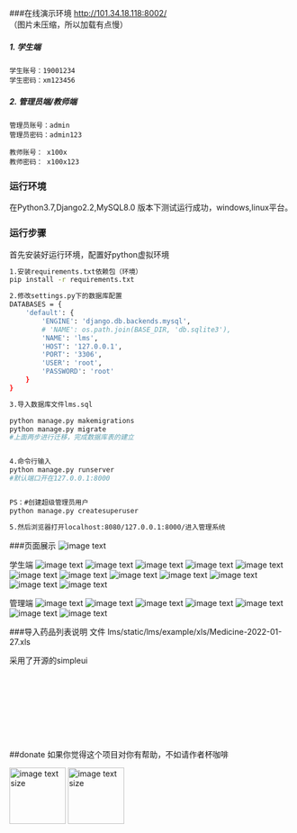 ###在线演示环境
http://101.34.18.118:8002/
<br>（图片未压缩，所以加载有点慢）

##### 1. 学生端
    学生账号：19001234
    学生密码：xm123456
##### 2. 管理员端/教师端
    管理员账号：admin
    管理员密码：admin123
    
    教师账号： x100x
    教师密码： x100x123

### 运行环境
在Python3.7,Django2.2,MySQL8.0 版本下测试运行成功，windows,linux平台。
### 运行步骤
首先安装好运行环境，配置好python虚拟环境

```bash
1.安装requirements.txt依赖包（环境）
pip install -r requirements.txt

2.修改settings.py下的数据库配置
DATABASES = {
    'default': {
        'ENGINE': 'django.db.backends.mysql',
        # 'NAME': os.path.join(BASE_DIR, 'db.sqlite3'),
        'NAME': 'lms',
        'HOST': '127.0.0.1',
        'PORT': '3306',
        'USER': 'root',
        'PASSWORD': 'root'
    }
}

3.导入数据库文件lms.sql

python manage.py makemigrations
python manage.py migrate
#上面两步进行迁移，完成数据库表的建立


4.命令行输入
python manage.py runserver
#默认端口开在127.0.0.1:8000


PS：#创建超级管理员用户
python manage.py createsuperuser

5.然后浏览器打开localhost:8080/127.0.0.1:8000/进入管理系统

```


###页面展示
![image text](https://gitee.com/zcystart/chemlab/raw/master/lms/static/lms/example/pic/loginOfAll.jpg)

学生端
![image text](https://gitee.com/zcystart/chemlab/raw/master/lms/static/lms/example/pic/login.jpg)
![image text](https://gitee.com/zcystart/chemlab/raw/master/lms/static/lms/example/pic/about.jpg)
![image text](https://gitee.com/zcystart/chemlab/raw/master/lms/static/lms/example/pic/detail.jpg)
![image text](https://gitee.com/zcystart/chemlab/raw/master/lms/static/lms/example/pic/index.jpg)
![image text](https://gitee.com/zcystart/chemlab/raw/master/lms/static/lms/example/pic/lab.jpg)
![image text](https://gitee.com/zcystart/chemlab/raw/master/lms/static/lms/example/pic/register.jpg)
![image text](https://gitee.com/zcystart/chemlab/raw/master/lms/static/lms/example/pic/search.jpg)
![image text](https://gitee.com/zcystart/chemlab/raw/master/lms/static/lms/example/pic/userCentre.jpg)
![image text](https://gitee.com/zcystart/chemlab/raw/master/lms/static/lms/example/pic/usr_info.jpg)
![image text](https://gitee.com/zcystart/chemlab/raw/master/lms/static/lms/example/pic/borrow.jpg)
![image text](https://gitee.com/zcystart/chemlab/raw/master/lms/static/lms/example/pic/borrowHistory.jpg)
![image text](https://gitee.com/zcystart/chemlab/raw/master/lms/static/lms/example/pic/changePass.jpg)

管理端
![image text](https://gitee.com/zcystart/chemlab/raw/master/lms/static/lms/example/pic/adminlogin.jpg)
![image text](https://gitee.com/zcystart/chemlab/raw/master/lms/static/lms/example/pic/adminindex.jpg)
![image text](https://gitee.com/zcystart/chemlab/raw/master/lms/static/lms/example/pic/chart1.jpg)
![image text](https://gitee.com/zcystart/chemlab/raw/master/lms/static/lms/example/pic/chart2.jpg)
![image text](https://gitee.com/zcystart/chemlab/raw/master/lms/static/lms/example/pic/daochu.jpg)
![image text](https://gitee.com/zcystart/chemlab/raw/master/lms/static/lms/example/pic/bo.jpg)
![image text](https://gitee.com/zcystart/chemlab/raw/master/lms/static/lms/example/pic/predict.jpg)





###导入药品列表说明
    文件 lms/static/lms/example/xls/Medicine-2022-01-27.xls


采用了开源的simpleui

<br>
<br>
<br>
<br>
<br>
<br/>
<br/>

##donate
如果你觉得这个项目对你有帮助，不如请作者杯咖啡

<img src="https://gitee.com/zcystart/test-gitee/raw/master/38DEB6E3ABD6AD7C305392DA388387CC.jpg" alt="image text size" width="100px" height="100px" />
<img src="https://gitee.com/zcystart/test-gitee/raw/master/5566E434C1DADE8F7E933D0497095BFD.jpg" alt="image text size" width="100px" height="100px" />


